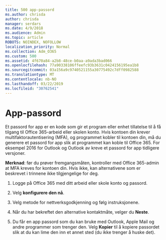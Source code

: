 ```yaml
---
title: 500 app-passord
ms.author: chrisda
author: chrisda
manager: serdars
ms.date: 4/9/2018
ms.audience: Admin
ms.topic: article
ROBOTS: NOINDEX, NOFOLLOW
localization_priority: Normal
ms.collection: Adm_O365
ms.custom: 500
ms.assetid: 4f670a84-a2b8-48ce-b0aa-a9ada3bad066
ms.openlocfilehash: 77a90338106ffeefc93b3631c0424156195ea1b8
ms.sourcegitcommit: 03a156a9c9740521155a30775492c7dff0982588
ms.translationtype: MT
ms.contentlocale: nb-NO
ms.lasthandoff: 03/22/2019
ms.locfileid: "30762541"
---
```

# <a name="app-passwords"></a>App-passord

Et passord for app er en kode som gir et program eller enhet tillatelse til å få tilgang til Office 365-arbeid eller skolen konto. Hvis kontoen din krever multifaktorautentisering (MFA), og programmet kobler til kontoen din, må du generere et passord for app slik at programmet kan koble til Office 365. For eksempel 2016 for Outlook og Outlook av kreve et passord for app tidligere versjoner.
  
 **Merknad**: før du prøver fremgangsmåten, kontroller med Office 365-admin at MFA kreves for kontoen din. Hvis ikke, kan alternativene som er beskrevet i trinnene ikke tilgjengelige for deg.
  
1. Logge på Office 365 med ditt arbeid eller skole konto og passord.
    
2. Velg **konfigurere den nå**.
    
3. Velg metode for nettverksgodkjenning og følg instruksjonene.
    
4. Når du har bekreftet den alternative kontaktmåte, velger du **Neste**.
    
5. Du får en app passord som du kan bruke med Outlook, Apple Mail og andre programmer som trenger den. Velg **Kopier** til å kopiere passordet slik at du kan lime den inn et annet sted (du ikke trenger å huske det). 
    

